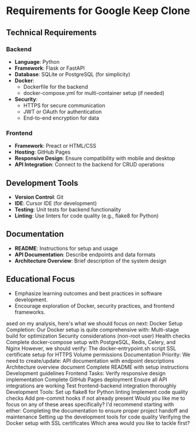 # Requirements for Google Keep Clone

## Technical Requirements

### Backend
- **Language**: Python
- **Framework**: Flask or FastAPI
- **Database**: SQLite or PostgreSQL (for simplicity)
- **Docker**: 
  - Dockerfile for the backend
  - docker-compose.yml for multi-container setup (if needed)
- **Security**:
  - HTTPS for secure communication
  - JWT or OAuth for authentication
  - End-to-end encryption for data

### Frontend
- **Framework**: Preact or HTML/CSS
- **Hosting**: GitHub Pages
- **Responsive Design**: Ensure compatibility with mobile and desktop
- **API Integration**: Connect to the backend for CRUD operations

## Development Tools
- **Version Control**: Git
- **IDE**: Cursor IDE (for development)
- **Testing**: Unit tests for backend functionality
- **Linting**: Use linters for code quality (e.g., flake8 for Python)

## Documentation
- **README**: Instructions for setup and usage
- **API Documentation**: Describe endpoints and data formats
- **Architecture Overview**: Brief description of the system design

## Educational Focus
- Emphasize learning outcomes and best practices in software development.
- Encourage exploration of Docker, security practices, and frontend frameworks.


ased on my analysis, here's what we should focus on next:
Docker Setup Completion:
Our Docker setup is quite comprehensive with:
Multi-stage build for optimization
Security considerations (non-root user)
Health checks
Complete docker-compose setup with PostgreSQL, Redis, Celery, and Nginx
However, we should verify:
The docker-entrypoint.sh script
SSL certificate setup for HTTPS
Volume permissions
Documentation Priority:
We need to create/update:
API documentation with endpoint descriptions
Architecture overview document
Complete README with setup instructions
Development guidelines
Frontend Tasks:
Verify responsive design implementation
Complete GitHub Pages deployment
Ensure all API integrations are working
Test frontend-backend integration thoroughly
Development Tools:
Set up flake8 for Python linting
Implement code quality checks
Add pre-commit hooks if not already present
Would you like me to focus on any of these areas specifically? I'd recommend starting with either:
Completing the documentation to ensure proper project handoff and maintenance
Setting up the development tools for code quality
Verifying the Docker setup with SSL certificates
Which area would you like to tackle first?